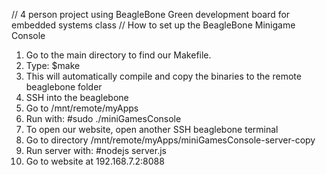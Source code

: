 // 4 person project using BeagleBone Green development board for embedded systems class
// How to set up the BeagleBone Minigame Console
	
1. Go to the main directory to find our Makefile.
2. Type: $make
3. This will automatically compile and copy the binaries to the remote beaglebone folder
4. SSH into the beaglebone
5. Go to /mnt/remote/myApps
6. Run with: #sudo ./miniGamesConsole
7. To open our website, open another SSH beaglebone terminal
8. Go to directory /mnt/remote/myApps/miniGamesConsole-server-copy
9. Run server with: #nodejs server.js
10. Go to website at 192.168.7.2:8088 



